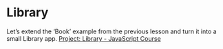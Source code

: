 # Library

Let’s extend the ‘Book’ example from the previous lesson and turn it into a small Library app.
 [Project: Library - JavaScript Course](https://www.theodinproject.com/lessons/javascript-library)
